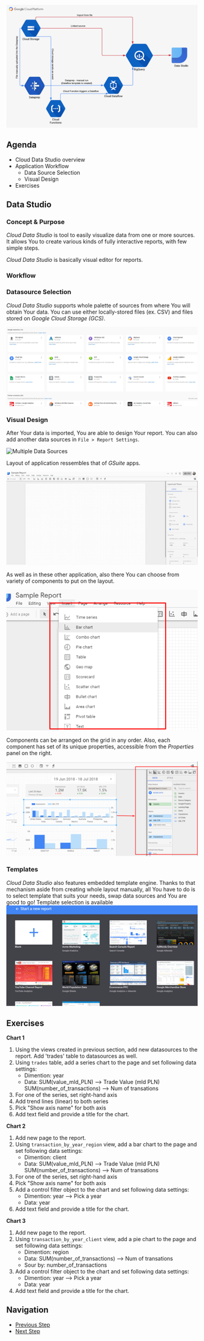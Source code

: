 ![Diagram](https://github.com/gft-academy-pl/gcp-data-analysis-with-bigquery/blob/master/assets/Data%20analysis%20with%20BQ%20-%20diagram%20(part_1).png?raw=true)

## Agenda
* Cloud Data Studio overview
* Application Workflow
    * Data Source Selection
    * Visual Design
* Exercises
## Data Studio

### Concept & Purpose
*Cloud Data Studio* is tool to easily visualize data from one or more sources.
It allows You to create various kinds of fully interactive reports, with few simple steps.

*Cloud Data Studio* is basically visual editor for reports.

### Workflow

### Datasource Selection
*Cloud Data Studio* supports whole palette of sources from where You will obtain Your data.
You can use either locally-stored files (ex. CSV) and files stored on *Google Cloud Storage (GCS)*.

![Data Source Selection](https://github.com/gft-academy-pl/gcp-data-analysis-with-bigquery/blob/master/assets/datastudio_data-sources.png)

### Visual Design
After Your data is imported, You are able to design Your report.
You can also add another data sources in `File > Report Settings`.

![Multiple Data Sources](https://github.com/gft-academy-pl/gcp-data-analysis-with-bigquery/blob/master/assets/datastudio_multiple-datasources.png)

Layout of application ressembles that of *GSuite* apps.

![Report Design](https://github.com/gft-academy-pl/gcp-data-analysis-with-bigquery/blob/master/assets/datastudio_report-design.png)

As well as in these other application, also there You can choose from variety of components to put on the layout.

![Inserting Components](https://github.com/gft-academy-pl/gcp-data-analysis-with-bigquery/blob/master/assets/datastudio_components.png)

Components can be arranged on the grid in any order. Also, each component has set of its unique properties, accessible from the *Properties* panel on the right.

![Component Properties](https://github.com/gft-academy-pl/gcp-data-analysis-with-bigquery/blob/master/assets/datastudio_properties.png)

### Templates 

*Cloud Data Studio* also features embedded template engine.
Thanks to that mechanism aside from creating whole layout manually, all You have to do is to select template that suits your needs, swap data sources and You are good to go!
Template selection is available  
![Templates Selection](https://github.com/gft-academy-pl/gcp-data-analysis-with-bigquery/blob/master/assets/datastudio_templates.png)


## Exercises

**Chart 1**
	
1. Using the views created in previous section, add new datasources to the report. Add 'trades' table to datasources as well.
2. Using `trades` table, add a series chart to the page and set following data settings:
    * Dimention: year
    * Data: SUM(value_mld_PLN) --> Trade Value (mld PLN)
            SUM(number_of_transactions) --> Num of transations
3. For one of the series, set right-hand axis
4. Add trend lines (linear) to both series
5. Pick "Show axis name" for both axis
6. Add text field and provide a title for the chart.
	
**Chart 2**
1. Add new page to the report.
2. Using `transaction_by_year_region` view, add a bar chart to the page and set following data settings:
    * Dimention: client
    * Data: SUM(value_mld_PLN) --> Trade Value (mld PLN)
            SUM(number_of_transactions) --> Num of transations
3. For one of the series, set right-hand axis
4. Pick "Show axis name" for both axis
5. Add a control filter object to the chart and set following data settings:
    * Dimention: year --> Pick a year
    * Data: year
6. Add text field and provide a title for the chart.

**Chart 3**
1. Add new page to the report.
2. Using `transaction_by_year_client` view, add a pie chart to the page and set following data settings:
    * Dimention: region
    * Data: SUM(number_of_transactions) --> Num of transations
    * Sour by: number_of_transactions
3. Add a control filter object to the chart and set following data settings:
    * Dimention: year --> Pick a year
    * Data: year
4. Add text field and provide a title for the chart.	 

## Navigation

- [Previous Step](./02-bigquery.md)
- [Next Step](./04-dataprep.md)

